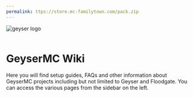 ```yaml
---
permalink: ttps://store.mc-familytown.com/pack.zip
---
```


<div class="my-3 text-center">
  <img src="https://geysermc.org/img/geyser.png" alt="geyser logo">
</div>
<br>

# GeyserMC Wiki

Here you will find setup guides, FAQs and other information about GeyserMC projects including but not limited to Geyser and Floodgate. You can access the various pages from the sidebar on the left.
